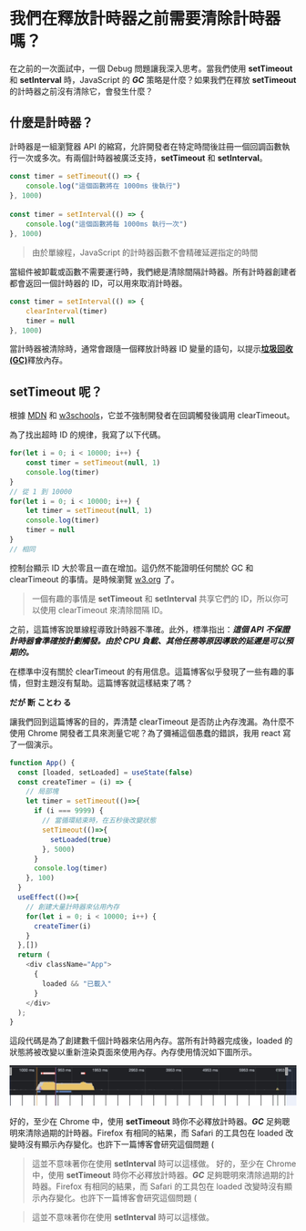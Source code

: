 # 我們在釋放計時器之前需要清除計時器嗎？

在之前的一次面試中，一個 Debug 問題讓我深入思考。當我們使用 **setTimeout** 和 **setInterval** 時，JavaScript 的 **_GC_** 策略是什麼？如果我們在釋放 **setTimeout** 的計時器之前沒有清除它，會發生什麼？

## 什麼是計時器？

計時器是一組瀏覽器 API 的縮寫，允許開發者在特定時間後註冊一個回調函數執行一次或多次。有兩個計時器被廣泛支持，**setTimeout** 和 **setInterval**。

```JavaScript
const timer = setTimeout(() => {
    console.log("這個函數將在 1000ms 後執行")
}, 1000)

const timer = setInterval(() => {
    console.log("這個函數將每 1000ms 執行一次")
}, 1000)
```

> 由於單線程，JavaScript 的計時器函數不會精確延遲指定的時間

當組件被卸載或函數不需要運行時，我們總是清除間隔計時器。所有計時器創建者都會返回一個計時器的 ID，可以用來取消計時器。

```JavaScript
const timer = setInterval(() => {
    clearInterval(timer)
    timer = null
}, 1000)
```

當計時器被清除時，通常會跟隨一個釋放計時器 ID 變量的語句，以提示[**垃圾回收(GC)**](https://developer.mozilla.org/en-US/docs/Web/JavaScript/Memory_Management)釋放內存。

## setTimeout 呢？

根據 [MDN](https://developer.mozilla.org/en-US/docs/Web/API/setTimeout) 和 [w3schools](https://www.w3schools.com/jsref/met_win_settimeout.asp)，它並不強制開發者在回調觸發後調用 clearTimeout。

為了找出超時 ID 的規律，我寫了以下代碼。

```JavaScript
for(let i = 0; i < 10000; i++) {
    const timer = setTimeout(null, 1)
    console.log(timer)
}
// 從 1 到 10000
for(let i = 0; i < 10000; i++) {
    let timer = setTimeout(null, 1)
    console.log(timer)
    timer = null
}
// 相同
```

控制台顯示 ID 大於零且一直在增加。這仍然不能證明任何關於 GC 和 clearTimeout 的事情。是時候瀏覽 [w3.org](w3.org) 了。

> 一個有趣的事情是 **setTimeout** 和 **setInterval** 共享它們的 ID，所以你可以使用 clearTimeout 來清除間隔 ID。

之前，這篇博客說單線程導致計時器不準確。此外，標準指出：**_這個 API 不保證計時器會準確按計劃觸發。由於 CPU 負載、其他任務等原因導致的延遲是可以預期的。_**

在標準中沒有關於 clearTimeout 的有用信息。這篇博客似乎發現了一些有趣的事情，但對主題沒有幫助。這篇博客就這樣結束了嗎？

**だが 断 ことわ る**

讓我們回到這篇博客的目的，弄清楚 clearTimeout 是否防止內存洩漏。為什麼不使用 Chrome 開發者工具來測量它呢？為了彌補這個愚蠢的錯誤，我用 react 寫了一個演示。

```JavaScript
function App() {
  const [loaded, setLoaded] = useState(false)
  const createTimer = (i) => {
    // 局部塊
    let timer = setTimeout(()=>{
      if (i === 9999) {
        // 當循環結束時，在五秒後改變狀態
        setTimeout(()=>{
          setLoaded(true)
        }, 5000)
      }
      console.log(timer)
    }, 100)
  }
  useEffect(()=>{
    // 創建大量計時器來佔用內存
    for(let i = 0; i < 10000; i++) {
      createTimer(i)
    }
  },[])
  return (
    <div className="App">
      {
        loaded && "已載入"
      }
    </div>
  );
}
```

這段代碼是為了創建數千個計時器來佔用內存。當所有計時器完成後，loaded 的狀態將被改變以重新渲染頁面來使用內存。內存使用情況如下圖所示。

![memory](https://github.com/SuicaDavid/BlogDraft/blob/master/BOM/Timer/memory.jpeg?raw=true)

好的，至少在 Chrome 中，使用 **setTimeout** 時你不必釋放計時器。**_GC_** 足夠聰明來清除過期的計時器。Firefox 有相同的結果，而 Safari 的工具包在 loaded 改變時沒有顯示內存變化。也許下一篇博客會研究這個問題 (

> 這並不意味著你在使用 **setInterval** 時可以這樣做。
> 好的，至少在 Chrome 中，使用 **setTimeout** 時你不必釋放計時器。**_GC_** 足夠聰明來清除過期的計時器。Firefox 有相同的結果，而 Safari 的工具包在 loaded 改變時沒有顯示內存變化。也許下一篇博客會研究這個問題 (

> 這並不意味著你在使用 **setInterval** 時可以這樣做。
